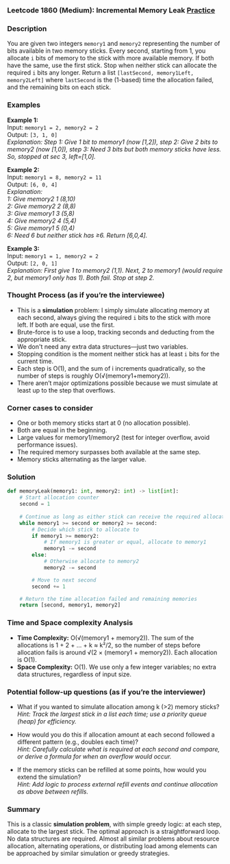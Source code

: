 ### Leetcode 1860 (Medium): Incremental Memory Leak [Practice](https://leetcode.com/problems/incremental-memory-leak)

### Description  
You are given two integers `memory1` and `memory2` representing the number of bits available in two memory sticks. Every second, starting from 1, you allocate `i` bits of memory to the stick with more available memory. If both have the same, use the first stick. Stop when neither stick can allocate the required `i` bits any longer. Return a list `[lastSecond, memory1Left, memory2Left]` where `lastSecond` is the (1-based) time the allocation failed, and the remaining bits on each stick.

### Examples  

**Example 1:**  
Input: `memory1 = 2, memory2 = 2`  
Output: `[3, 1, 0]`  
*Explanation: Step 1: Give 1 bit to memory1 (now [1,2]), step 2: Give 2 bits to memory2 (now [1,0]), step 3: Need 3 bits but both memory sticks have less. So, stopped at sec 3, left=[1,0].*

**Example 2:**  
Input: `memory1 = 8, memory2 = 11`  
Output: `[6, 0, 4]`  
*Explanation:  
1: Give memory2 1 (8,10)  
2: Give memory2 2 (8,8)  
3: Give memory1 3 (5,8)  
4: Give memory2 4 (5,4)  
5: Give memory1 5 (0,4)  
6: Need 6 but neither stick has ≥6. Return [6,0,4].*

**Example 3:**  
Input: `memory1 = 1, memory2 = 2`  
Output: `[2, 0, 1]`  
*Explanation: First give 1 to memory2 (1,1). Next, 2 to memory1 (would require 2, but memory1 only has 1). Both fail. Stop at step 2.*

### Thought Process (as if you’re the interviewee)  
- This is a **simulation** problem: I simply simulate allocating memory at each second, always giving the required `i` bits to the stick with more left. If both are equal, use the first.
- Brute-force is to use a loop, tracking seconds and deducting from the appropriate stick.
- We don't need any extra data structures—just two variables.
- Stopping condition is the moment neither stick has at least `i` bits for the current time.
- Each step is O(1), and the sum of i increments quadratically, so the number of steps is roughly O(√(memory1+memory2)).
- There aren’t major optimizations possible because we must simulate at least up to the step that overflows.

### Corner cases to consider  
- One or both memory sticks start at 0 (no allocation possible).
- Both are equal in the beginning.
- Large values for memory1/memory2 (test for integer overflow, avoid performance issues).
- The required memory surpasses both available at the same step.
- Memory sticks alternating as the larger value.

### Solution

```python
def memoryLeak(memory1: int, memory2: int) -> list[int]:
    # Start allocation counter
    second = 1
    
    # Continue as long as either stick can receive the required allocation
    while memory1 >= second or memory2 >= second:
        # Decide which stick to allocate to
        if memory1 >= memory2:
            # If memory1 is greater or equal, allocate to memory1
            memory1 -= second
        else:
            # Otherwise allocate to memory2
            memory2 -= second

        # Move to next second
        second += 1

    # Return the time allocation failed and remaining memories
    return [second, memory1, memory2]
```

### Time and Space complexity Analysis  

- **Time Complexity:** O(√(memory1 + memory2)). The sum of the allocations is 1 + 2 + ... + k ≈ k²/2, so the number of steps before allocation fails is around √(2 × (memory1 + memory2)). Each allocation is O(1).
- **Space Complexity:** O(1). We use only a few integer variables; no extra data structures, regardless of input size.

### Potential follow-up questions (as if you’re the interviewer)  

- What if you wanted to simulate allocation among k (>2) memory sticks?  
  *Hint: Track the largest stick in a list each time; use a priority queue (heap) for efficiency.*

- How would you do this if allocation amount at each second followed a different pattern (e.g., doubles each time)?  
  *Hint: Carefully calculate what is required at each second and compare, or derive a formula for when an overflow would occur.*

- If the memory sticks can be refilled at some points, how would you extend the simulation?  
  *Hint: Add logic to process external refill events and continue allocation as above between refills.*

### Summary
This is a classic **simulation problem**, with simple greedy logic: at each step, allocate to the largest stick. The optimal approach is a straightforward loop. No data structures are required. Almost all similar problems about resource allocation, alternating operations, or distributing load among elements can be approached by similar simulation or greedy strategies.